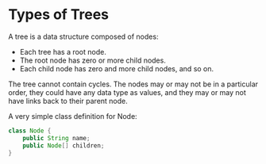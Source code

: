# Types of Trees

A tree is a data structure composed of nodes:
- Each tree has a root node.
- The root node has zero or more child nodes.
- Each child node has zero and more child nodes, and so on.

The tree cannot contain cycles. The nodes may or may not be in a particular order, they could have any data type as values, and they may or may not have links back to their parent node.

A very simple class definition for Node:
```java
class Node {
    public String name;
    public Node[] children;
}
```